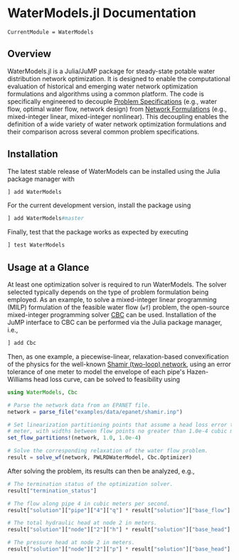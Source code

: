 # WaterModels.jl Documentation

```@meta
CurrentModule = WaterModels
```

## Overview
WaterModels.jl is a Julia/JuMP package for steady-state potable water distribution network optimization.
It is designed to enable the computational evaluation of historical and emerging water network optimization formulations and algorithms using a common platform.
The code is specifically engineered to decouple [Problem Specifications](@ref) (e.g., water flow, optimal water flow, network design) from [Network Formulations](@ref) (e.g., mixed-integer linear, mixed-integer nonlinear).
This decoupling enables the definition of a wide variety of water network optimization formulations and their comparison across several common problem specifications.

## Installation
The latest stable release of WaterModels can be installed using the Julia package manager with
```julia
] add WaterModels
```

For the current development version, install the package using
```julia
] add WaterModels#master
```

Finally, test that the package works as expected by executing
```julia
] test WaterModels
```

## Usage at a Glance
At least one optimization solver is required to run WaterModels.
The solver selected typically depends on the type of problem formulation being employed.
As an example, to solve a mixed-integer linear programming (MILP) formulation of the feasible water flow (`wf`) problem, the open-source mixed-integer programming solver [CBC](https://github.com/coin-or/Cbc) can be used.
Installation of the JuMP interface to CBC can be performed via the Julia package manager, i.e.,

```julia
] add Cbc
```

Then, as one example, a piecewise-linear, relaxation-based convexification of the physics for the well-known [Shamir (two-loop) network](https://github.com/lanl-ansi/WaterModels.jl/blob/master/examples/data/epanet/shamir.inp), using an error tolerance of one meter to model the envelope of each pipe's Hazen-Williams head loss curve, can be solved to feasibility using

```julia
using WaterModels, Cbc

# Parse the network data from an EPANET file.
network = parse_file("examples/data/epanet/shamir.inp")

# Set linearization partitioning points that assume a head loss error tolerance of one
# meter, with widths between flow points no greater than 1.0e-4 cubic meters per second.
set_flow_partitions!(network, 1.0, 1.0e-4)

# Solve the corresponding relaxation of the water flow problem.
result = solve_wf(network, PWLRDWaterModel, Cbc.Optimizer)
```

After solving the problem, its results can then be analyzed, e.g.,
```julia
# The termination status of the optimization solver.
result["termination_status"]

# The flow along pipe 4 in cubic meters per second.
result["solution"]["pipe"]["4"]["q"] * result["solution"]["base_flow"]

# The total hydraulic head at node 2 in meters.
result["solution"]["node"]["2"]["h"] * result["solution"]["base_head"]

# The pressure head at node 2 in meters.
result["solution"]["node"]["2"]["p"] * result["solution"]["base_head"]
```